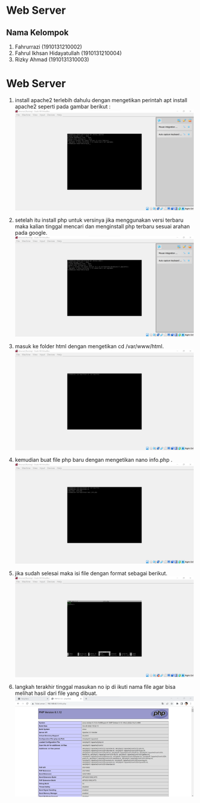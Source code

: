 # Web Server
## Nama Kelompok

1. Fahrurrazi (1910131210002)
2. Fahrul Ikhsan Hidayatullah (1910131210004)
3. Rizky Ahmad (1910131310003)

# Web Server

1. install apache2 terlebih dahulu dengan mengetikan perintah apt install apache2 seperti pada gambar berikut :
![gambar](/Tugas%206/gambar/6.1.png)

2. setelah itu install php untuk versinya jika menggunakan versi terbaru maka kalian tinggal mencari dan menginstall php terbaru sesuai arahan pada google.
![gambar](/Tugas%206/gambar/6.2.png)

3. masuk ke folder html dengan mengetikan cd /var/www/html.
![gambar](/Tugas%206/gambar/6.3.png)

4. kemudian buat file php baru dengan mengetikan nano info.php .
![gambar](/Tugas%206/gambar/6.4.png)

5. jika sudah selesai maka isi file dengan format sebagai berikut.
![gambar](/Tugas%206/gambar/6.5.png)

6. langkah terakhir tinggal masukan no ip di ikuti nama file agar bisa melihat hasil dari file yang dibuat.
![gambar](/Tugas%206/gambar/6.6.png)
